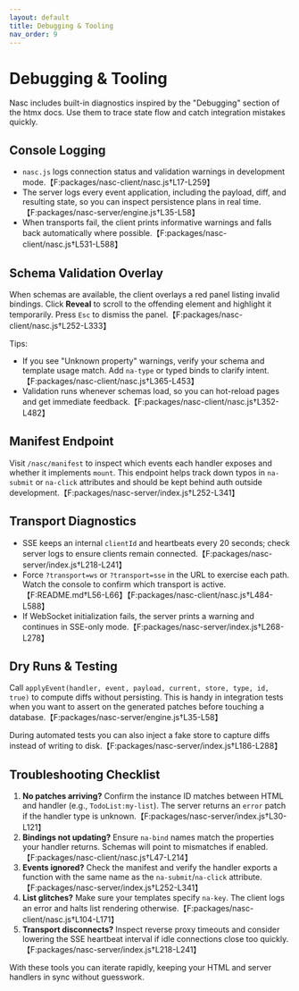 ```yaml
---
layout: default
title: Debugging & Tooling
nav_order: 9
---
```


# Debugging & Tooling

Nasc includes built-in diagnostics inspired by the "Debugging" section of the htmx docs. Use them to trace state flow and catch integration mistakes quickly.

## Console Logging

- `nasc.js` logs connection status and validation warnings in development mode.【F:packages/nasc-client/nasc.js†L17-L259】
- The server logs every event application, including the payload, diff, and resulting state, so you can inspect persistence plans in real time.【F:packages/nasc-server/engine.js†L35-L58】
- When transports fail, the client prints informative warnings and falls back automatically where possible.【F:packages/nasc-client/nasc.js†L531-L588】

## Schema Validation Overlay

When schemas are available, the client overlays a red panel listing invalid bindings. Click **Reveal** to scroll to the offending element and highlight it temporarily. Press `Esc` to dismiss the panel.【F:packages/nasc-client/nasc.js†L252-L333】

Tips:

- If you see "Unknown property" warnings, verify your schema and template usage match. Add `na-type` or typed binds to clarify intent.【F:packages/nasc-client/nasc.js†L365-L453】
- Validation runs whenever schemas load, so you can hot-reload pages and get immediate feedback.【F:packages/nasc-client/nasc.js†L352-L482】

## Manifest Endpoint

Visit `/nasc/manifest` to inspect which events each handler exposes and whether it implements `mount`. This endpoint helps track down typos in `na-submit` or `na-click` attributes and should be kept behind auth outside development.【F:packages/nasc-server/index.js†L252-L341】

## Transport Diagnostics

- SSE keeps an internal `clientId` and heartbeats every 20 seconds; check server logs to ensure clients remain connected.【F:packages/nasc-server/index.js†L218-L241】
- Force `?transport=ws` or `?transport=sse` in the URL to exercise each path. Watch the console to confirm which transport is active.【F:README.md†L56-L66】【F:packages/nasc-client/nasc.js†L484-L588】
- If WebSocket initialization fails, the server prints a warning and continues in SSE-only mode.【F:packages/nasc-server/index.js†L268-L278】

## Dry Runs & Testing

Call `applyEvent(handler, event, payload, current, store, type, id, true)` to compute diffs without persisting. This is handy in integration tests when you want to assert on the generated patches before touching a database.【F:packages/nasc-server/engine.js†L35-L58】

During automated tests you can also inject a fake store to capture diffs instead of writing to disk.【F:packages/nasc-server/index.js†L186-L288】

## Troubleshooting Checklist

1. **No patches arriving?** Confirm the instance ID matches between HTML and handler (e.g., `TodoList:my-list`). The server returns an `error` patch if the handler type is unknown.【F:packages/nasc-server/index.js†L30-L121】
2. **Bindings not updating?** Ensure `na-bind` names match the properties your handler returns. Schemas will point to mismatches if enabled.【F:packages/nasc-client/nasc.js†L47-L214】
3. **Events ignored?** Check the manifest and verify the handler exports a function with the same name as the `na-submit`/`na-click` attribute.【F:packages/nasc-server/index.js†L252-L341】
4. **List glitches?** Make sure your templates specify `na-key`. The client logs an error and halts list rendering otherwise.【F:packages/nasc-client/nasc.js†L104-L171】
5. **Transport disconnects?** Inspect reverse proxy timeouts and consider lowering the SSE heartbeat interval if idle connections close too quickly.【F:packages/nasc-server/index.js†L218-L241】

With these tools you can iterate rapidly, keeping your HTML and server handlers in sync without guesswork.
